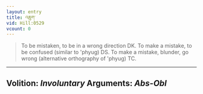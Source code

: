 ```yaml
---
layout: entry
title: འཆུག་
vid: Hill:0529
vcount: 0
---
```

> To be mistaken, to be in a wrong direction DK\. To make a mistake, to be confused (similar to 'phyug) DS\. To make a mistake, blunder, go wrong (alternative orthography of 'phyug) TC\.

---
Volition: _Involuntary_
Arguments: _Abs-Obl_
---


